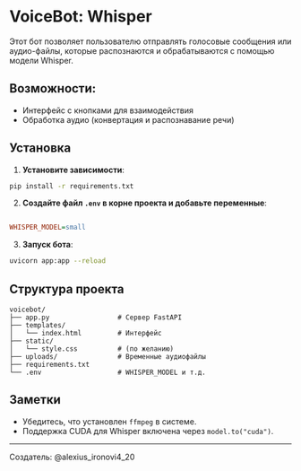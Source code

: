  # VoiceBot:  Whisper

Этот бот позволяет пользователю отправлять голосовые сообщения или аудио-файлы, которые распознаются и обрабатываются с помощью модели Whisper.

## Возможности:

* Интерфейс с кнопками для взаимодействия
* Обработка аудио (конвертация и распознавание речи)


## Установка

1. **Установите зависимости**:

```bash
pip install -r requirements.txt
```

2. **Создайте файл `.env` в корне проекта и добавьте переменные**:

```ini

WHISPER_MODEL=small

```

3. **Запуск бота**:

```bash
uvicorn app:app --reload
```

## Структура проекта

```
voicebot/
├── app.py                 # Сервер FastAPI
├── templates/
│   └── index.html         # Интерфейс
├── static/
│   └── style.css          # (по желанию)
├── uploads/               # Временные аудиофайлы
├── requirements.txt
└── .env                   # WHISPER_MODEL и т.д.

```

## Заметки

* Убедитесь, что установлен `ffmpeg` в системе.
* Поддержка CUDA для Whisper включена через `model.to("cuda")`.

---

Создатель: @alexius\_ironovi4_20

